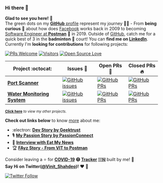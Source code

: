 ### Hi there 👋
**Glad to see you here!** :star_struck: <br> The green dots on my [**GitHub** profile](https://github.com/vinitshahdeo?tab=repositories) represent my journey :running_man: - From **being curious** :thinking: about how does [Facebook](https://www.facebook.com/vinit.shahdeo/) works back in 2009 to becoming [Software Engineer at **Postman**](https://medium.com/@vinitshahdeo/software-engineering-internship-experience-at-postman-182df16ef33f) :dart: in 2019. Outside of [GitHub](https://github.com/vinitshahdeo/), catch me for a quick best of 3 in the **badminton** :badminton: court! You can **find me on [LinkedIn](https://www.linkedin.com/in/vinitshahdeo/)**. Currently I'm **looking for contributions** for following projects:

[![PRs Welcome](https://img.shields.io/badge/PRs-welcome-brightgreen.svg?style=flat&logo=github)](https://github.com/vinitshahdeo) [![Visitors](https://visitor-badge.glitch.me/badge?page_id=vinitshahdeo.visitor-badge)](https://github.com/vinitshahdeo) [![Open Source Love](https://badges.frapsoft.com/os/v2/open-source.svg?v=103)](https://github.com/vinitshahdeo)


|      Project :octocat:   |     Issues :bug:   | Open PRs :bell:  | Closed PRs :fire:  |
|-------------|-------------------|---|---|
| [**Port Scanner**](https://github.com/vinitshahdeo/PortScanner) | [![GitHub issues](https://img.shields.io/github/issues/vinitshahdeo/PortScanner?color=green&logo=github&style=flat)](https://github.com/vinitshahdeo/PortScanner/issues) | [![GitHub PRs](https://img.shields.io/github/issues-pr/vinitshahdeo/PortScanner?style=flat&logo=github)](https://github.com/vinitshahdeo/PortScanner/pulls)  | [![GitHub PRs](https://img.shields.io/github/issues-pr-closed/vinitshahdeo/PortScanner?style=flat&color=critical&logo=github)](https://github.com/vinitshahdeo/PortScanner/pulls?q=is%3Apr+is%3Aclosed)  |
| [**Water Monitoring System**](https://github.com/vinitshahdeo/Water-Monitoring-System/) | [![GitHub issues](https://img.shields.io/github/issues/vinitshahdeo/Water-Monitoring-System?color=green&logo=github&style=flat)](https://github.com/vinitshahdeo/Water-Monitoring-System/issues) | [![GitHub PRs](https://img.shields.io/github/issues-pr/vinitshahdeo/Water-Monitoring-System?style=flat&logo=github)](https://github.com/vinitshahdeo/Water-Monitoring-System/pulls)  | [![GitHub PRs](https://img.shields.io/github/issues-pr-closed/vinitshahdeo/Water-Monitoring-System?style=flat&color=critical&logo=github)](https://github.com/vinitshahdeo/Water-Monitoring-System/pulls?q=is%3Apr+is%3Aclosed)   |

<sup>**[Click here](https://github.com/vinitshahdeo/jobtweets/blob/master/PROJECTS.md)** *to view my other projects.</sup>*

**Check out links below** to know [more](https://github.com/vinitshahdeo/vinitshahdeo/blob/master/ABOUT.md) about me:

- :electron: **[Dev Story by Geektrust](https://www.geektrust.in/blog/2019/07/31/developers-story-vinit-shahdeo/)**
- :studio_microphone: **[My Passion Story by PassionConnect](https://passionconnect.in/passionstory/vinit-shahdeo)**
- :rocket: **[Interview with Eat My News](https://www.eatmy.news/2020/06/code-like-you-eat-i-mean-code-daily-as.html)**
- :trophy: **[FAyz Story - From VIT to Postman](https://fayz.in/stories/s/1522/0/?ckt_id=ZGL1ZGVk&title=story_of_vinit_shahdeo)**

Consider leaving a :star: for **[COVID-19](https://github.com/vinitshahdeo/COVID19/) :mask: [Tracker](https://github.com/vinitshahdeo/COVID19/) :india:** built by me! :hugs: <br>
**Say Hi on Twitter([@Vinit_Shahdeo](https://twitter.com/Vinit_Shahdeo))!** :heart: 💬

[![Twitter Follow](https://img.shields.io/twitter/follow/Vinit_Shahdeo?style=social)](https://twitter.com/Vinit_Shahdeo)

<!--
**vinitshahdeo/vinitshahdeo** is a ✨ _special_ ✨ repository because its `README.md` (this file) appears on your GitHub profile.

Here are some ideas to get you started:

- 🔭 I’m currently working on ...
- 🌱 I’m currently learning ...
- 👯 I’m looking to collaborate on ...
- 🤔 I’m looking for help with ...
- 💬 Ask me about ...
- 📫 How to reach me: ...
- 😄 Pronouns: ...
- ⚡ Fun fact: ...
-->
